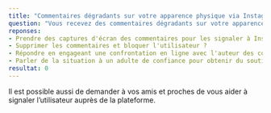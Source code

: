 ```yaml
---
title: "Commentaires dégradants sur votre apparence physique via Instagram"
question: "Vous recevez des commentaires dégradants sur votre apparence physique sur Instagram. Que devez-vous faire ?"
reponses:
- Prendre des captures d'écran des commentaires pour les signaler à Instagram et demander une intervention ?
- Supprimer les commentaires et bloquer l'utilisateur ?
- Répondre en engageant une confrontation en ligne avec l'auteur des commentaires ?
- Parler de la situation à un adulte de confiance pour obtenir du soutien et des conseils ?
resultat: 0
---
```


Il est possible aussi de demander à vos amis et proches de vous aider à signaler l’utilisateur auprès de la plateforme.
